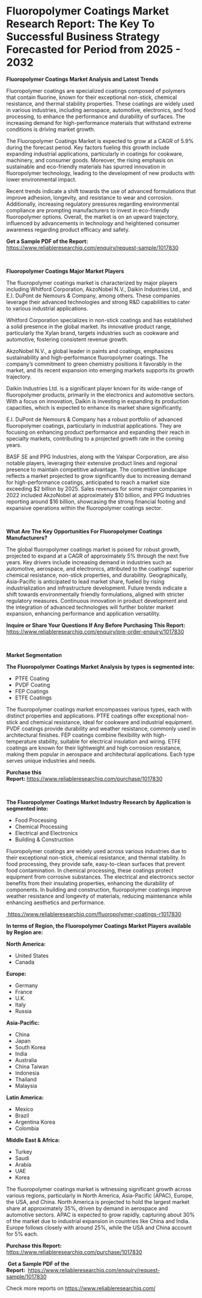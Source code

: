<p><h1>Fluoropolymer Coatings Market Research Report: The Key To Successful Business Strategy Forecasted for Period from 2025 - 2032</h1></p><p><strong>Fluoropolymer Coatings Market Analysis and Latest Trends</strong></p>
<p><p>Fluoropolymer coatings are specialized coatings composed of polymers that contain fluorine, known for their exceptional non-stick, chemical resistance, and thermal stability properties. These coatings are widely used in various industries, including aerospace, automotive, electronics, and food processing, to enhance the performance and durability of surfaces. The increasing demand for high-performance materials that withstand extreme conditions is driving market growth.</p><p>The Fluoropolymer Coatings Market is expected to grow at a CAGR of 5.9% during the forecast period. Key factors fueling this growth include expanding industrial applications, particularly in coatings for cookware, machinery, and consumer goods. Moreover, the rising emphasis on sustainable and eco-friendly materials has spurred innovation in fluoropolymer technology, leading to the development of new products with lower environmental impact.</p><p>Recent trends indicate a shift towards the use of advanced formulations that improve adhesion, longevity, and resistance to wear and corrosion. Additionally, increasing regulatory pressures regarding environmental compliance are prompting manufacturers to invest in eco-friendly fluoropolymer options. Overall, the market is on an upward trajectory, influenced by advancements in technology and heightened consumer awareness regarding product efficacy and safety.</p></p>
<p><strong>Get a Sample PDF of the Report:&nbsp;</strong> <a href="https://www.reliableresearchiq.com/enquiry/request-sample/1017830?utm_campaign=2180&utm_medium=2&utm_source=Github&utm_content=ia&utm_term=21032025&utm_id=fluoropolymer-coatings">https://www.reliableresearchiq.com/enquiry/request-sample/1017830</a></p>
<p>&nbsp;</p>
<p><strong>Fluoropolymer Coatings Major Market Players</strong></p>
<p><p>The fluoropolymer coatings market is characterized by major players including Whitford Corporation, AkzoNobel N.V., Daikin Industries Ltd., and E.I. DuPont de Nemours & Company, among others. These companies leverage their advanced technologies and strong R&D capabilities to cater to various industrial applications. </p><p>Whitford Corporation specializes in non-stick coatings and has established a solid presence in the global market. Its innovative product range, particularly the Xylan brand, targets industries such as cookware and automotive, fostering consistent revenue growth.</p><p>AkzoNobel N.V., a global leader in paints and coatings, emphasizes sustainability and high-performance fluoropolymer coatings. The company’s commitment to green chemistry positions it favorably in the market, and its recent expansion into emerging markets supports its growth trajectory.</p><p>Daikin Industries Ltd. is a significant player known for its wide-range of fluoropolymer products, primarily in the electronics and automotive sectors. With a focus on innovation, Daikin is investing in expanding its production capacities, which is expected to enhance its market share significantly.</p><p>E.I. DuPont de Nemours & Company has a robust portfolio of advanced fluoropolymer coatings, particularly in industrial applications. They are focusing on enhancing product performance and expanding their reach in specialty markets, contributing to a projected growth rate in the coming years.</p><p>BASF SE and PPG Industries, along with the Valspar Corporation, are also notable players, leveraging their extensive product lines and regional presence to maintain competitive advantage. The competitive landscape reflects a market projected to grow significantly due to increasing demand for high-performance coatings, anticipated to reach a market size exceeding $2 billion by 2025. Sales revenues for some major companies in 2022 included AkzoNobel at approximately $10 billion, and PPG Industries reporting around $16 billion, showcasing the strong financial footing and expansive operations within the fluoropolymer coatings sector.</p></p>
<p>&nbsp;</p>
<p><strong>What Are The Key Opportunities For Fluoropolymer Coatings Manufacturers?</strong></p>
<p><p>The global fluoropolymer coatings market is poised for robust growth, projected to expand at a CAGR of approximately 5% through the next five years. Key drivers include increasing demand in industries such as automotive, aerospace, and electronics, attributed to the coatings' superior chemical resistance, non-stick properties, and durability. Geographically, Asia-Pacific is anticipated to lead market share, fueled by rising industrialization and infrastructure development. Future trends indicate a shift towards environmentally friendly formulations, aligned with stricter regulatory measures. Continuous innovation in product development and the integration of advanced technologies will further bolster market expansion, enhancing performance and application versatility.</p></p>
<p><strong>Inquire or Share Your Questions If Any Before Purchasing This Report:</strong> <a href="https://www.reliableresearchiq.com/enquiry/pre-order-enquiry/1017830?utm_campaign=2180&utm_medium=2&utm_source=Github&utm_content=ia&utm_term=21032025&utm_id=fluoropolymer-coatings">https://www.reliableresearchiq.com/enquiry/pre-order-enquiry/1017830</a></p>
<p>&nbsp;</p>
<p><strong>Market Segmentation</strong></p>
<p><strong>The Fluoropolymer Coatings Market Analysis by types is segmented into:</strong></p>
<p><ul><li>PTFE Coating</li><li>PVDF Coating</li><li>FEP Coatings</li><li>ETFE Coatings</li></ul></p>
<p><p>The fluoropolymer coatings market encompasses various types, each with distinct properties and applications. PTFE coatings offer exceptional non-stick and chemical resistance, ideal for cookware and industrial equipment. PVDF coatings provide durability and weather resistance, commonly used in architectural finishes. FEP coatings combine flexibility with high-temperature stability, suitable for electrical insulation and wiring. ETFE coatings are known for their lightweight and high corrosion resistance, making them popular in aerospace and architectural applications. Each type serves unique industries and needs.</p></p>
<p><strong>Purchase this Report:&nbsp;</strong><a href="https://www.reliableresearchiq.com/purchase/1017830?utm_campaign=2180&utm_medium=2&utm_source=Github&utm_content=ia&utm_term=21032025&utm_id=fluoropolymer-coatings">https://www.reliableresearchiq.com/purchase/1017830</a></p>
<p>&nbsp;</p>
<p><strong>The Fluoropolymer Coatings Market Industry Research by Application is segmented into:</strong></p>
<p><ul><li>Food Processing</li><li>Chemical Processing</li><li>Electrical and Electronics</li><li>Building & Construction</li></ul></p>
<p><p>Fluoropolymer coatings are widely used across various industries due to their exceptional non-stick, chemical resistance, and thermal stability. In food processing, they provide safe, easy-to-clean surfaces that prevent food contamination. In chemical processing, these coatings protect equipment from corrosive substances. The electrical and electronics sector benefits from their insulating properties, enhancing the durability of components. In building and construction, fluoropolymer coatings improve weather resistance and longevity of materials, reducing maintenance while enhancing aesthetics and performance.</p></p>
<p><a href="https://www.reliableresearchiq.com/fluoropolymer-coatings-r1017830?utm_campaign=2180&utm_medium=2&utm_source=Github&utm_content=ia&utm_term=21032025&utm_id=fluoropolymer-coatings">&nbsp;https://www.reliableresearchiq.com/fluoropolymer-coatings-r1017830</a></p>
<p><strong>In terms of Region, the Fluoropolymer Coatings Market Players available by Region are:</strong></p>
<p>
    <p> <strong> North America: </strong>
        <ul>
            <li>United States</li>
            <li>Canada</li>
        </ul>
        </p> 
    <p> <strong> Europe: </strong>
        <ul>
            <li>Germany</li>
            <li>France</li>
            <li>U.K.</li>
            <li>Italy</li>
            <li>Russia</li>
        </ul>
        </p> 
    <p> <strong> Asia-Pacific: </strong>
        <ul>
            <li>China</li>
            <li>Japan</li>
            <li>South Korea</li>
            <li>India</li>
            <li>Australia</li>
            <li>China Taiwan</li>
            <li>Indonesia</li>
            <li>Thailand</li>
            <li>Malaysia</li>
        </ul>
        </p> 
    <p> <strong> Latin America: </strong>
        <ul>
            <li>Mexico</li>
            <li>Brazil</li>
            <li>Argentina Korea</li>
            <li>Colombia</li>
        </ul>
        </p> 
    <p> <strong> Middle East & Africa: </strong>
        <ul>
            <li>Turkey</li>
            <li>Saudi</li>
            <li>Arabia</li>
            <li>UAE</li>
            <li>Korea</li>
        </ul>
    </p>
    </p>
<p><p>The fluoropolymer coatings market is witnessing significant growth across various regions, particularly in North America, Asia-Pacific (APAC), Europe, the USA, and China. North America is projected to hold the largest market share at approximately 35%, driven by demand in aerospace and automotive sectors. APAC is expected to grow rapidly, capturing about 30% of the market due to industrial expansion in countries like China and India. Europe follows closely with around 25%, while the USA and China account for 5% each.</p></p>
<p><strong>Purchase this Report: </strong><a href="https://www.reliableresearchiq.com/purchase/1017830?utm_campaign=2180&utm_medium=2&utm_source=Github&utm_content=ia&utm_term=21032025&utm_id=fluoropolymer-coatings">https://www.reliableresearchiq.com/purchase/1017830</a></p>
<p>&nbsp;<strong>Get a Sample PDF of the Report:&nbsp;&nbsp;</strong><a href="https://www.reliableresearchiq.com/enquiry/request-sample/1017830?utm_campaign=2180&utm_medium=2&utm_source=Github&utm_content=ia&utm_term=21032025&utm_id=fluoropolymer-coatings">https://www.reliableresearchiq.com/enquiry/request-sample/1017830</a></p>
<p><strong></strong></p>
<p>Check more reports on <a href="https://www.reliableresearchiq.com/?utm_campaign=2180&utm_medium=2&utm_source=Github&utm_content=ia&utm_term=21032025&utm_id=fluoropolymer-coatings">https://www.reliableresearchiq.com/</a></p>